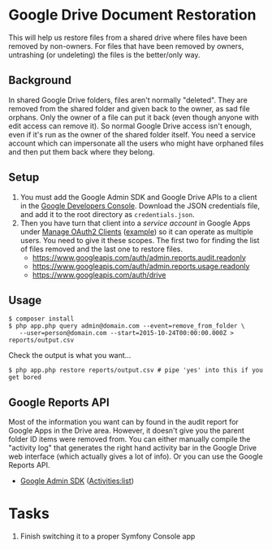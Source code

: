 # Google Drive Document Restoration

This will help us restore files from a shared drive where files have been removed by non-owners. For files that have been removed by owners, untrashing (or undeleting) the files is the better/only way.

## Background

In shared Google Drive folders, files aren't normally "deleted". They are removed from the shared folder and given back to the owner, as sad file orphans. Only the owner of a file can put it back (even though anyone with edit access can remove it). So normal Google Drive access isn't enough, even if it's run as the owner of the shared folder itself. You need a service account which can impersonate all the users who might have orphaned files and then put them back where they belong.

## Setup

1. You must add the Google Admin SDK and Google Drive APIs to a client in the [Google Developers Console](https://console.developers.google.com/). Download the JSON credentials file, and add it to the root directory as `credentials.json`.
2. Then you have turn that client into a _service account_ in Google Apps under [Manage OAuth2 Clients](https://admin.google.com/AdminHome?chromeless=1#OGX:ManageOauthClients) ([example](https://www.dropbox.com/s/invd8vv47ertobd/Screenshot%202015-10-30%2008.51.07.png?dl=0)) so it can operate as multiple users. You need to give it these scopes. The first two for finding the list of files removed and the last one to restore files. 
	- https://www.googleapis.com/auth/admin.reports.audit.readonly 
	- https://www.googleapis.com/auth/admin.reports.usage.readonly 
	- https://www.googleapis.com/auth/drive

## Usage

    $ composer install
    $ php app.php query admin@domain.com --event=remove_from_folder \
       --user=person@domain.com --start=2015-10-24T00:00:00.000Z > reports/output.csv
    
Check the output is what you want...
	
	$ php app.php restore reports/output.csv # pipe 'yes' into this if you get bored
    
## Google Reports API

Most of the information you want can by found in the audit report for Google Apps in the Drive area. However, it doesn't give you 
the parent folder ID items were removed from. You can either manually compile the "activity log" that generates the right hand activity bar in the Google Drive web interface (which actually gives a lot of info). Or you can use the Google Reports API.

 - [Google Admin SDK](https://developers.google.com/admin-sdk/reports/v1/reference/) ([Activities:list](https://developers.google.com/admin-sdk/reports/v1/reference/activities/list))

# Tasks

1. Finish switching it to a proper Symfony Console app